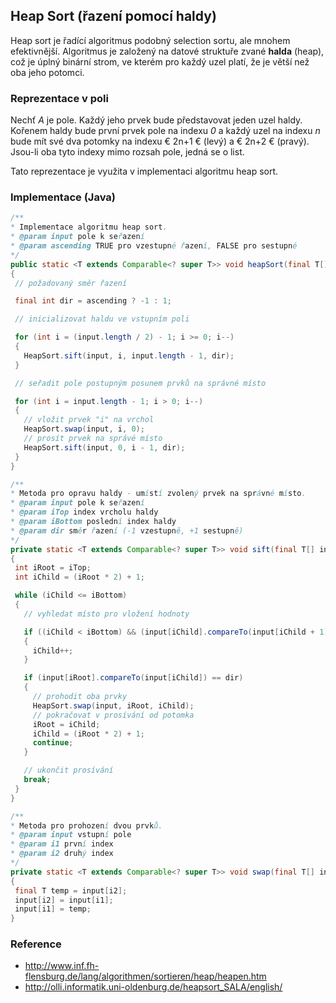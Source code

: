 ## Heap Sort (řazení pomocí haldy)

Heap sort je řadící algoritmus podobný selection sortu, ale mnohem efektivnější. Algoritmus je založený na datové struktuře zvané **halda** (heap), což je úplný binární strom, ve kterém pro každý uzel platí, že je větší než oba jeho potomci.

### Reprezentace v poli

Nechť *A* je pole. Každý jeho prvek bude představovat jeden uzel haldy. Kořenem haldy bude první prvek pole na indexu *0* a každý uzel na indexu *n* bude mít své dva potomky na indexu € 2n+1 € (levý) a € 2n+2 € (pravý). Jsou-li oba tyto indexy mimo rozsah pole, jedná se o list.

Tato reprezentace je využita v implementaci algoritmu heap sort.

### Implementace (Java)

```java
/**
* Implementace algoritmu heap sort.
* @param input pole k seřazení
* @param ascending TRUE pro vzestupné řazení, FALSE pro sestupné
*/
public static <T extends Comparable<? super T>> void heapSort(final T[] input, final boolean ascending)
{
 // požadovaný směr řazení

 final int dir = ascending ? -1 : 1;

 // inicializovat haldu ve vstupním poli

 for (int i = (input.length / 2) - 1; i >= 0; i--)
 {
   HeapSort.sift(input, i, input.length - 1, dir);
 }

 // seřadit pole postupným posunem prvků na správné místo

 for (int i = input.length - 1; i > 0; i--)
 {
   // vložit prvek "i" na vrchol
   HeapSort.swap(input, i, 0);
   // prosít prvek na správé místo
   HeapSort.sift(input, 0, i - 1, dir);
 }
}

/**
* Metoda pro opravu haldy - umístí zvolený prvek na správné místo.
* @param input pole k seřazení
* @param iTop index vrcholu haldy
* @param iBottom poslední index haldy
* @param dir směr řazení (-1 vzestupně, +1 sestupně)
*/
private static <T extends Comparable<? super T>> void sift(final T[] input, final int iTop, final int iBottom, final int dir)
{
 int iRoot = iTop;
 int iChild = (iRoot * 2) + 1;

 while (iChild <= iBottom)
 {
   // vyhledat místo pro vložení hodnoty

   if ((iChild < iBottom) && (input[iChild].compareTo(input[iChild + 1]) == dir))
   {
     iChild++;
   }

   if (input[iRoot].compareTo(input[iChild]) == dir)
   {
     // prohodit oba prvky
     HeapSort.swap(input, iRoot, iChild);
     // pokračovat v prosívání od potomka
     iRoot = iChild;
     iChild = (iRoot * 2) + 1;
     continue;
   }

   // ukončit prosívání
   break;
 }
}

/**
* Metoda pro prohození dvou prvků.
* @param input vstupní pole
* @param i1 první index
* @param i2 druhý index
*/
private static <T extends Comparable<? super T>> void swap(final T[] input, final int i1, final int i2)
{
 final T temp = input[i2];
 input[i2] = input[i1];
 input[i1] = temp;
}
```

### Reference

- http://www.inf.fh-flensburg.de/lang/algorithmen/sortieren/heap/heapen.htm
- http://olli.informatik.uni-oldenburg.de/heapsort_SALA/english/